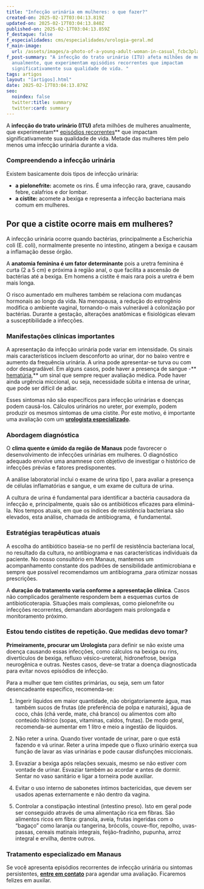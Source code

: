 ```yaml
---
title: "Infecção urinária em mulheres: o que fazer?"
created-on: 2025-02-17T03:04:13.819Z
updated-on: 2025-02-17T03:04:13.840Z
published-on: 2025-02-17T03:04:13.859Z
f_destaque: false
f_especialidades: cms/especialidades/urologia-geral.md
f_main-image:
  url: /assets/images/a-photo-of-a-young-adult-woman-in-casual_fcbc3plaro-prwarlulz_q_5ozciyazrke9c-nspirhgw.jpeg
f_post-summary: "A infecção do trato urinário (ITU) afeta milhões de mulheres
  anualmente, que experimentam episódios recorrentes que impactam
  significativamente sua qualidade de vida. "
tags: artigos
layout: "[artigos].html"
date: 2025-02-17T03:04:13.879Z
seo:
  noindex: false
  twitter:title: summary
  twitter:card: summary
---
```

A **infecção do trato urinário (ITU)** afeta milhões de mulheres anualmente, que experimentam** [episódios recorrentes](https://uroconsult.com.br/artigos/infeccoes-urinarias-de-repeticao/)** que impactam significativamente sua qualidade de vida. Metade das mulheres têm pelo menos uma infecção urinária durante a vida.

### Compreendendo a infecção urinária

Existem basicamente dois tipos de infecção urinária: 

* **a pielonefrite:** acomete os rins. É uma infecção rara, grave, causando febre, calafrios e dor lombar.
* **a cistite:** acomete a bexiga e representa a infecção bacteriana mais comum em mulheres.

## Por que a cistite ocorre mais em mulheres?

A infecção urinária ocorre quando bactérias, principalmente a Escherichia coli (E. coli), normalmente presente no intestino, atingem a bexiga e causam a inflamação desse órgão.

A **anatomia feminina é um fator determinante** pois a uretra feminina é curta (2 a 5 cm) e próxima à região anal, o que facilita a ascensão de bactérias até a bexiga. Em homens a cistite é mais rara pois a uretra é bem mais longa.

O risco aumentado em mulheres também se relaciona com mudanças hormonais ao longo da vida. Na menopausa, a redução do estrogênio modifica o ambiente vaginal, tornando-o mais vulnerável à colonização por bactérias. Durante a gestação, alterações anatômicas e fisiológicas elevam a susceptibilidade a infecções. 

### Manifestações clínicas importantes

A apresentação da infecção urinária pode variar em intensidade. Os sinais mais característicos incluem desconforto ao urinar, dor no baixo ventre e aumento da frequência urinária. A urina pode apresentar-se turva ou com odor desagradável. Em alguns casos, pode haver a presença de sangue -** [hematúria](https://uroconsult.com.br/artigos/hemat%C3%BAria-diagn%C3%B3stico-e-tratamento-do-sangramento-urin%C3%A1rio/),** um sinal que sempre requer avaliação médica. Pode haver ainda urgência miccional, ou seja, necessidade súbita e intensa de urinar, que pode ser difícil de adiar.

Esses sintomas não são específicos para infecção urinárias e doenças podem causá-los. Cálculos urinários no ureter, por exemplo, podem produzir os mesmos sintomas de uma cistite. Por este motivo, é importante uma avaliação com um **[urologista especializado](https://uroconsult.com.br/artigos/urologista-em-manaus/).**

### Abordagem diagnóstica 

O **clima quente e úmido da região de Manaus** pode favorecer o desenvolvimento de infecções urinárias em mulheres. O diagnóstico adequado envolve uma anamnese com objetivo de investigar o histórico de infecções prévias e fatores predisponentes. 

A análise laboratorial inclui o exame de urina tipo I, para avaliar a presença de células inflamatórias e sangue, e um exame de cultura de urina.

A cultura de urina é fundamental para identificar a bactéria causadora da infecção e, principalmente, quais são os antibióticos eficazes para eliminá-la. Nos tempos atuais, em que os índices de resistência bacteriana são elevados, esta análise, chamada de antibiograma,  é fundamental.

### Estratégias terapêuticas atuais

A escolha do antibiótico baseia-se no perfil de resistência bacteriana local, no resultado da cultura, no antibiograma e nas características individuais da paciente. No nosso consultório em Manaus, mantemos um acompanhamento constante dos padrões de sensibilidade antimicrobiana e sempre que possível recomendamos um antibiograma ,para otimizar nossas prescrições.

A **duração do tratamento varia conforme a apresentação clínica**. Casos não complicados geralmente respondem bem a esquemas curtos de antibioticoterapia. Situações mais complexas, como pielonefrite ou infecções recorrentes, demandam abordagem mais prolongada e monitoramento próximo.

### Estou tendo cistites de repetição. Que medidas devo tomar?

**Primeiramente, procurar um Urologista** para definir se não existe uma doença causando essas infecções, como cálculos na bexiga ou rins, divertículos de bexiga, refluxo vésico-ureteral, hidronefrose, bexiga neurogênica e outras. Nestes casos, deve-se tratar a doença diagnosticada para evitar novos episódios de infecção.

Para a mulher que tem cistites primárias, ou seja, sem um fator desencadeante específico, recomenda-se:

1. Ingerir líquidos em maior quantidade, não obrigatoriamente água, mas também sucos de frutas (de preferência de polpa e naturais), água de coco, chás (chá verde, mate, chá branco) ou alimentos com alto conteúdo hídrico (sopas, vitaminas, caldos, frutas). De modo geral, recomenda-se aumentar em 1 litro e meio a ingestão de líquidos.

2. Não reter a urina. Quando tiver vontade de urinar, pare o que está fazendo e vá urinar. Reter a urina impede que o fluxo urinário exerça sua função de lavar as vias urinárias e pode causar disfunções miccionais.

3. Esvaziar a bexiga após relações sexuais, mesmo se não estiver com vontade de urinar. Esvaziar também ao acordar e antes de dormir. Sentar no vaso sanitário e ligar a torneira pode auxiliar.

4. Evitar o uso interno de sabonetes íntimos bactericidas, que devem ser usados apenas externamente e não dentro da vagina.

5. Controlar a constipação intestinal (intestino preso). Isto em geral pode ser conseguido através de uma alimentação rica em fibras. São alimentos ricos em fibra: granola, aveia, frutas ingeridas com o “bagaço” como laranja ou tangerina, brócolis, couve-flor, repolho, uvas-passas, cereais matinais integrais, feijão-fradinho, pupunha, arroz integral e ervilha, dentre outros.

### Tratamento especializado em Manaus

Se você apresenta episódios recorrentes de infecção urinária ou sintomas persistentes, **[entre em contato](https://api.whatsapp.com/send?phone=5592981270310)** para agendar uma avaliação. Ficaremos felizes em auxilar.